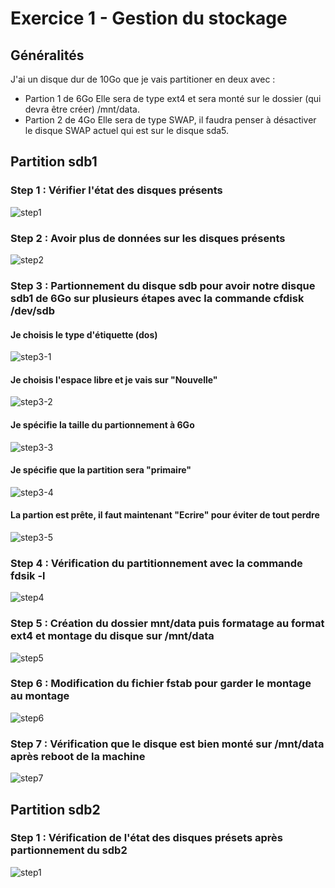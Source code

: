 # Exercice 1 - Gestion du stockage

## Généralités

J'ai un disque dur de 10Go que je vais partitioner en deux avec :
  * Partion 1 de 6Go
    Elle sera de type ext4 et sera monté sur le dossier (qui devra être créer) /mnt/data.
  * Partion 2 de 4Go
    Elle sera de type SWAP, il faudra penser à désactiver le disque SWAP actuel qui est sur le disque sda5.

## Partition sdb1
### Step 1 : Vérifier l'état des disques présents
![step1](https://github.com/Mirhazka/CheckpointNumber1/blob/main/Image/0_lsblk.png)
### Step 2 : Avoir plus de données sur les disques présents
![step2](https://github.com/Mirhazka/CheckpointNumber1/blob/main/Image/1_fdisk-l.png)
### Step 3 : Partionnement du disque sdb pour avoir notre disque sdb1 de 6Go sur plusieurs étapes avec la commande cfdisk /dev/sdb
#### Je choisis le type d'étiquette (dos)
![step3-1](https://github.com/Mirhazka/CheckpointNumber1/blob/main/Image/2-0_cfdisk-sdB.png)
#### Je choisis l'espace libre et je vais sur "Nouvelle"
![step3-2](https://github.com/Mirhazka/CheckpointNumber1/blob/main/Image/2-1_cfdisk-sdB.png)
#### Je spécifie la taille du partionnement à 6Go
![step3-3](https://github.com/Mirhazka/CheckpointNumber1/blob/main/Image/2-2_cfdisk-sdB.png)
#### Je spécifie que la partition sera "primaire"
![step3-4](https://github.com/Mirhazka/CheckpointNumber1/blob/main/Image/2-3_cfdisk-sdB.png)
#### La partion est prête, il faut maintenant "Ecrire" pour éviter de tout perdre
![step3-5](https://github.com/Mirhazka/CheckpointNumber1/blob/main/Image/2-4_cfdisk-sdB.png)
### Step 4 : Vérification du partitionnement avec la commande fdsik -l
![step4](https://github.com/Mirhazka/CheckpointNumber1/blob/main/Image/3_fdisk-l.png)
### Step 5 : Création du dossier mnt/data puis formatage au format ext4 et montage du disque sur /mnt/data
![step5](https://github.com/Mirhazka/CheckpointNumber1/blob/main/Image/4_mkfs%26mount-sdb1.png)
### Step 6 : Modification du fichier fstab pour garder le montage au montage
![step6](https://github.com/Mirhazka/CheckpointNumber1/blob/main/Image/5_fstab-sdb1.png)
### Step 7 : Vérification que le disque est bien monté sur /mnt/data après reboot de la machine
![step7](https://github.com/Mirhazka/CheckpointNumber1/blob/main/Image/6_reboot-sdb1.png)

## Partition sdb2
### Step 1 : Vérification de l'état des disques présets après partionnement du sdb2
![step1](https://github.com/Mirhazka/CheckpointNumber1/blob/main/Image/7_lsblk-fdisk(rappel).png)
